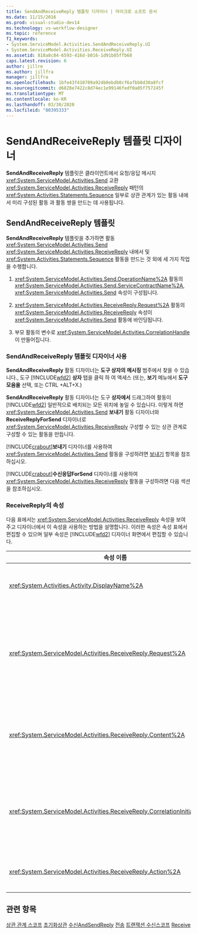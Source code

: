 ```yaml
---
title: SendAndReceiveReply 템플릿 디자이너 | 마이크로 소프트 문서
ms.date: 11/15/2016
ms.prod: visual-studio-dev14
ms.technology: vs-workflow-designer
ms.topic: reference
f1_keywords:
- System.ServiceModel.Activities.SendAndReceiveReply.UI
- System.ServiceModel.Activities.ReceiveReply.UI
ms.assetid: 818a8c84-6593-416d-b016-1d91b85ffb68
caps.latest.revision: 6
author: jillre
ms.author: jillfra
manager: jillfra
ms.openlocfilehash: 1bfe43f410709a924b0ebdb0cf6afbb8d30a8fcf
ms.sourcegitcommit: d6828e7422c8d74ec1e99146fedf0a05f757245f
ms.translationtype: MT
ms.contentlocale: ko-KR
ms.lasthandoff: 03/30/2020
ms.locfileid: "80395333"
---
```

# <a name="sendandreceivereply-template-designer"></a>SendAndReceiveReply 템플릿 디자이너
**SendAndReceiveReply** 템플릿은 클라이언트에서 요청/응답 메시지 <xref:System.ServiceModel.Activities.Send> 교환 <xref:System.ServiceModel.Activities.ReceiveReply> 패턴의 <xref:System.Activities.Statements.Sequence> 일부로 상관 관계가 있는 활동 내에서 미리 구성된 활동 과 활동 쌍을 만드는 데 사용됩니다.

## <a name="the-sendandreceivereply-template"></a>SendAndReceiveReply 템플릿
 **SendAndReceiveReply** 템플릿을 추가하면 활동 <xref:System.ServiceModel.Activities.Send> <xref:System.ServiceModel.Activities.ReceiveReply> 내에서 및 <xref:System.Activities.Statements.Sequence> 활동을 만드는 것 외에 세 가지 작업을 수행합니다.

1. <xref:System.ServiceModel.Activities.Send.OperationName%2A> 활동의 <xref:System.ServiceModel.Activities.Send.ServiceContractName%2A>, <xref:System.ServiceModel.Activities.Send> 속성이 구성됩니다.

2. <xref:System.ServiceModel.Activities.ReceiveReply.Request%2A> 활동의 <xref:System.ServiceModel.Activities.ReceiveReply> 속성이 <xref:System.ServiceModel.Activities.Send> 활동에 바인딩됩니다.

3. 부모 활동의 변수로 <xref:System.ServiceModel.Activities.CorrelationHandle>이 만들어집니다.

### <a name="using-the-sendandreceivereply-template-designer"></a>SendAndReceiveReply 템플릿 디자이너 사용
 **SendAndReceiveReply** 활동 디자이너는 **도구 상자의** **메시징** 범주에서 찾을 수 있습니다., 도구 [!INCLUDE[wfd2](../includes/wfd2-md.md)] **상자** 탭을 클릭 하 여 액세스 (또는, **보기** 메뉴에서 **도구 모음을** 선택, 또는 CTRL +ALT+X.)

 **SendAndReceiveReply** 활동 디자이너는 도구 **상자에서** 드래그하여 활동이 [!INCLUDE[wfd2](../includes/wfd2-md.md)] 일반적으로 배치되는 모든 위치에 놓일 수 있습니다. 이렇게 하면 <xref:System.ServiceModel.Activities.Send> **보내기** 활동 디자이너와 **ReceiveReplyForSend** 디자이너로 <xref:System.ServiceModel.Activities.ReceiveReply> 구성할 수 있는 상관 관계로 구성할 수 있는 활동을 만듭니다.

 [!INCLUDE[crabout](../includes/crabout-md.md)]**보내기** 디자이너를 사용하여 <xref:System.ServiceModel.Activities.Send> 활동을 구성하려면 [보내기](../workflow-designer/send-activity-designer.md) 항목을 참조하십시오.

 [!INCLUDE[crabout](../includes/crabout-md.md)]**수신응답ForSend** 디자이너를 사용하여 <xref:System.ServiceModel.Activities.ReceiveReply> 활동을 구성하려면 다음 섹션을 참조하십시오.

### <a name="properties-of-receivereply"></a>ReceiveReply의 속성
 다음 표에서는 <xref:System.ServiceModel.Activities.ReceiveReply> 속성을 보여 주고 디자이너에서 이 속성을 사용하는 방법을 설명합니다. 이러한 속성은 속성 표에서 편집할 수 있으며 일부 속성은 [!INCLUDE[wfd2](../includes/wfd2-md.md)] 디자이너 화면에서 편집할 수 있습니다.

|                                 속성 이름                                 | 필수 |                                                                                                                                                                                                                                                                                                                                                        사용                                                                                                                                                                                                                                                                                                                                                        |
|-------------------------------------------------------------------------------|----------|---------------------------------------------------------------------------------------------------------------------------------------------------------------------------------------------------------------------------------------------------------------------------------------------------------------------------------------------------------------------------------------------------------------------------------------------------------------------------------------------------------------------------------------------------------------------------------------------------------------------------------------------------------------------------------------------------------------------|
|               <xref:System.Activities.Activity.DisplayName%2A>                |  False   |                                                                                                                                                                                            <xref:System.ServiceModel.Activities.ReceiveReply> 활동의 선택적 이름입니다. 기본값은 ReceiveReplyForSend입니다.<br /><br /> <xref:System.Activities.Activity.DisplayName%2A>에 꼭 기본값 이외의 값을 사용할 필요는 없지만 그런 값을 사용하는 것이 좋습니다.                                                                                                                                                                                            |
|         <xref:System.ServiceModel.Activities.ReceiveReply.Request%2A>         |   True   | 이 <xref:System.ServiceModel.Activities.Send> 활동과 한 쌍을 이루는 <xref:System.ServiceModel.Activities.ReceiveReply> 활동에 대한 참조입니다. 이 속성은 **null이**아니어야 합니다. <xref:System.ServiceModel.Activities.Send> 및 <xref:System.ServiceModel.Activities.ReceiveReply> 활동은 클라이언트에서 요청/응답 메시징 패턴을 모델링하는 데 함께 사용됩니다. 이 속성은 페어링되는 <xref:System.ServiceModel.Activities.Send> 활동을 지정합니다. 이 속성은 <xref:System.ServiceModel.Activities.Send> 활동을 만들었던 <xref:System.ServiceModel.Activities.ReceiveReply> 활동에 자동으로 바인딩되기 때문에 디자이너에서 편집할 수 없습니다. |
|         <xref:System.ServiceModel.Activities.ReceiveReply.Content%2A>         |  False   |                        받을 메시지 또는 매개 변수 콘텐츠를 지정합니다. <xref:System.ServiceModel.Activities.ReceiveMessageContent> 활동이거나 <xref:System.ServiceModel.Activities.ReceiveParametersContent> 활동일 수 있습니다. 속성 표의 **콘텐츠** 필드 옆에 있는 타원 단추를 클릭하거나 정의 정의를 클릭하여 이 속성을 **편집합니다.** [수신 활동 디자이너] **Receive** 표면의 **콘텐츠** 레이블 옆에 있는 단추를 누를 수 있습니다. 둘 다 **콘텐츠 정의** 대화 상자를 표시합니다. [!INCLUDE[crabout](../includes/crabout-md.md)]이 상자를 사용하는 방법은 [콘텐츠 정의 대화 상자](../workflow-designer/content-definition-dialog-box.md) 항목을 참조하십시오.                         |
| <xref:System.ServiceModel.Activities.ReceiveReply.CorrelationInitializers%2A> |  False   |              워크플로 내에서 이 <xref:System.ServiceModel.Activities.CorrelationInitializer> 활동을 구성하는 <xref:System.ServiceModel.Activities.CorrelationHandle> 개체를 여러 개 초기화하는 <xref:System.ServiceModel.Activities.Receive> 개체 컬렉션을 지정합니다. 속성 그리드의 속성 옆에 <xref:System.ServiceModel.Activities.Receive.CorrelationInitializers%2A> 있는 타원 단추를 클릭하여 **상관 관계 초기화자 추가** 대화 상자를 엽니다. [!INCLUDE[crabout](../includes/crabout-md.md)]이 상자를 사용하여 [상관 관계 초기화자 대화 상자 추가](../workflow-designer/add-correlationinitializers-dialog-box.md) 항목을 참조하십시오.               |
|         <xref:System.ServiceModel.Activities.ReceiveReply.Action%2A>          |  False   |                                                                                                                                                                                                                                               메시지의 동작 헤더를 지정합니다. 동작 헤더가 명시적으로 설정되어 있지 않으면 기본값인<br /><br /> `https://tempuri.org/{service contract namespace}/{service contract name}/{operation name}`.                                                                                                                                                                                                                                              |

## <a name="see-also"></a>관련 항목
 [상관 관계 스코프](../workflow-designer/correlationscope-activity-designer.md) [초기화상관](../workflow-designer/initializecorrelation-activity-designer.md) [수신AndSendReply](../workflow-designer/receiveandsendreply-template-designer.md) [전송](../workflow-designer/send-activity-designer.md) [트랜잭션 수신스코프](../workflow-designer/transactedreceivescope-activity-designer.md) [Receive](../workflow-designer/receive-activity-designer.md)